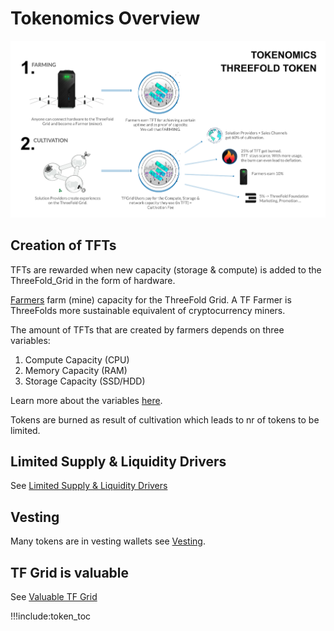 # Tokenomics Overview

<!-- ![](img/inclusive.png) -->

![](img/tf3_tokenomics.png)

## Creation of TFTs

TFTs are rewarded when new capacity (storage & compute) is added to the ThreeFold_Grid in the form of hardware. 

[Farmers](farming_intro) farm (mine) capacity for the ThreeFold Grid. A TF Farmer is ThreeFolds more sustainable equivalent of cryptocurrency miners.

The amount of TFTs that are created by farmers depends on three variables:

1. Compute Capacity (CPU)
2. Memory Capacity (RAM)
3. Storage Capacity (SSD/HDD)

Learn more about the variables [here](farming_logic3).

Tokens are burned as result of cultivation which leads to nr of tokens to be limited.

## Limited Supply & Liquidity Drivers

See [Limited Supply & Liquidity Drivers](tft_limited_supply)

## Vesting

Many tokens are in vesting wallets see [Vesting](vesting_overview).

## TF Grid is valuable

See [Valuable TF Grid](grid_valuation)

!!!include:token_toc
